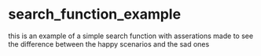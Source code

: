 # search_function_example
this is an example of a simple search function with asserations made to see the difference between the happy scenarios and the sad ones 
